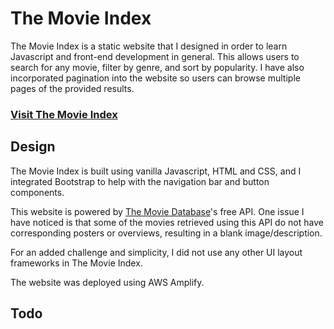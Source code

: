 # The Movie Index

The Movie Index is a static website that I designed in order to learn Javascript and front-end development in general. This allows users to search for any movie, filter by genre, and sort by popularity. I have also incorporated pagination into the website so users can browse multiple pages of the provided results. 

### **[Visit The Movie Index](https://main.d1gg1ja2f25ag4.amplifyapp.com/)**

## Design

The Movie Index is built using vanilla Javascript, HTML and CSS, and I integrated Bootstrap to help with the navigation bar and button components. 

This website is powered by [The Movie Database](https://www.themoviedb.org)'s free API. One issue I have noticed is that some of the movies retrieved using this API do not have corresponding posters or overviews, resulting in a blank image/description. 

For an added challenge and simplicity, I did not use any other UI layout frameworks in The Movie Index.

The website was deployed using AWS Amplify. 

## Todo 


